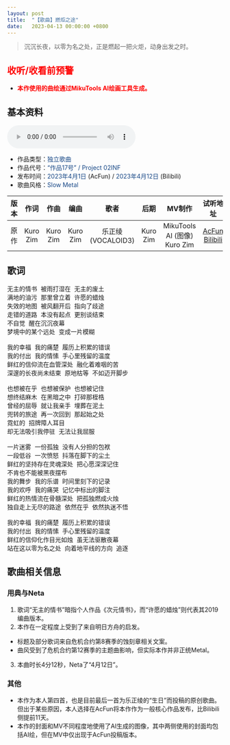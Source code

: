 ```yaml
---
layout: post
title:  "【歌曲】燃炬之途"
date:   2023-04-13 00:00:00 +0800
---
```


> 沉沉长夜，以零为名之处，正是燃起一把火炬，动身出发之时。

## <font color="#ff0000">收听/收看前预警</font>

* <font color="#ff0000"><b>本作使用的曲绘通过MikuTools AI绘画工具生成。</b></font>

## 基本资料

<audio controls>
	<source src="/assets/audio/song17.mp3" type="audio/mp3">
</audio>

* 作品类型：<font color="#194987">独立歌曲</font>
* 作品代号：<font color="#194987">“作品17号” / Project 02INF</font>
* 发布时间：<font color="#194987">2023年4月1日</font> (AcFun) / <font color="#194987">2023年4月12日</font> (Bilibili)
* 歌曲风格：<font color="#194987">Slow Metal</font>

| 版本 | 作词 | 作曲 | 编曲 | 歌者 | 后期 | MV制作 | 试听地址 |
| :--: | :--: | :--: | :--: | :--: | :--: | :--: | :--: | 
| 原作 | Kuro Zim | Kuro Zim | Kuro Zim | 乐正绫 (VOCALOID3) | Kuro Zim | MikuTools AI (图像)<br>Kuro Zim | [AcFun](https://www.acfun.cn/v/ac41019965)<br>[Bilibili](https://www.bilibili.com/video/BV1fX4y1r7NB) |

## 歌词

<pre>
无主的情书 被雨打湿在 无主的废土
满地的油污 那里曾立着 许愿的蜡烛
失效的地图 被风翻开后 指向了歧途
走错的道路 本没有起点 更别谈结束
不自觉 醒在沉沉夜幕
梦境中的某个远处 变成一片模糊

我的幸福 我的痛楚 履历上积累的错误
我的付出 我的情愫 手心里残留的温度
鲜红的信仰流在血管深处 融化着难咽的苦
深邃的长夜尚未结束 原地枯等 不如迈开脚步

也想被在乎 也想被保护 也想被记住
想终结麻木 在黑暗之中 打碎那桎梏
曾经的屈辱 就让我亲手 埋葬在泥土
兜转的旅途 再一次回到 那起始之处
霓虹的 招牌障人耳目
却无法吸引我停驻 无法让我屈服

一片迷雾 一份孤独 没有人分担的包袱
一段低谷 一次愤怒 抖落在脚下的尘土
鲜红的坚持存在灵魂深处 把心愿深深记住
不肯也不能被黑夜摆布
我的舞步 我的乐谱 时间里刻下的记录
我的欢呼 我的痛哭 记忆中标出的脚注
鲜红的热情流在骨髓深处 把孤独燃成火烛
独自走上无尽的路途 依然在乎 依然执迷不悟

我的幸福 我的痛楚 履历上积累的错误
我的付出 我的情愫 手心里残留的温度
鲜红的信仰化作目光如烛 虽无法驱散夜幕
站在这以零为名之处 向着地平线的方向 追逐
</pre>

## 歌曲相关信息

### 用典与Neta

1. 歌词“无主的情书”暗指个人作品《次元情书》，而“许愿的蜡烛”则代表其2019编曲版本。
2. 本作在一定程度上受到了来自明日方舟的启发。
* 标题及部分歌词来自危机合约第8赛季的蚀刻章相关文案。
* 曲风受到了危机合约第12赛季的主题曲影响，但实际本作并非正统Metal。
3. 本曲时长4分12秒，Neta了“4月12日”。

### 其他

* 本作为本人第四首，也是目前最后一首为乐正绫的“生日”而投稿的原创歌曲。但出于某些原因，本人选择在AcFun将本作作为一般核心作品发布，比Bilibili侧提前11天。
* 本作的封面和MV不同程度地使用了AI生成的图像，其中两侧使用的封面均包括AI绘，但在MV中仅出现于AcFun投稿版本。